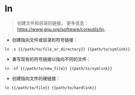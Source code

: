 # ln

> 创建文件和目录的链接。
> 更多信息：<https://www.gnu.org/software/coreutils/ln>。

- 创建指向文件或目录的符号链接：

`ln -s {{/path/to/file_or_directory}} {{path/to/symlink}}`

- 重写现有的符号链接以指向不同的文件：

`ln -sf {{/path/to/new_file}} {{path/to/symlink}}`

- 创建指向文件的硬链接：

`ln {{/path/to/file}} {{path/to/hardlink}}`